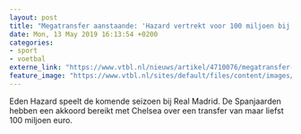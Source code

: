 ```yaml
---
layout: post
title: "Megatransfer aanstaande: 'Hazard vertrekt voor 100 miljoen bij Chelsea'"
date: Mon, 13 May 2019 16:13:54 +0200
categories: 
- sport 
- voetbal 
externe_link: "https://www.vtbl.nl/nieuws/artikel/4710076/megatransfer-aanstaande-hazard-vertrekt-voor-100-miljoen-bij-chelsea"
feature_image: "https://www.vtbl.nl/sites/default/files/content/images/2019/05/13/Copyright-ProShots-3380646.jpg"
---
```


Eden Hazard speelt de komende seizoen bij Real Madrid. De Spanjaarden hebben een akkoord bereikt met Chelsea over een transfer van maar liefst 100 miljoen euro.
